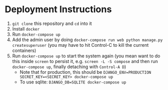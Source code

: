 # Deployment Instructions
1. `git clone` this repository and `cd` into it
2. Install `docker`
3. Run `docker-compose up`
4. Add the admin user by doing `docker-compose run web python manage.py createsuperuser` (you may have to hit Control-C to kill the current containers)
5. Run `docker-compose up` to start the system again (you mean want to do this inside `screen` to persist it, e.g. `screen -L -S compose` and then run `docker-compose up`, finally detaching with `Control-A D`)
    - Note that for production, this should be `DJANGO_ENV=PRODUCTION SECRET_KEY=<SECRET_KEY> docker-compose up`
    - To use sqlite: `DJANGO_DB=SQLITE docker-compose up`